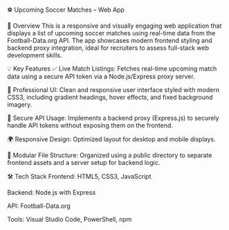 ⚽ Upcoming Soccer Matches – Web App


📌 Overview
This is a responsive and visually engaging web application that displays a list of upcoming soccer matches using real-time data from the Football-Data.org API. The app showcases modern frontend styling and backend proxy integration, ideal for recruiters to assess full-stack web development skills.

💡 Key Features
✅ Live Match Listings: Fetches real-time upcoming match data using a secure API token via a Node.js/Express proxy server.

🎨 Professional UI: Clean and responsive user interface styled with modern CSS3, including gradient headings, hover effects, and fixed background imagery.

🔐 Secure API Usage: Implements a backend proxy (Express.js) to securely handle API tokens without exposing them on the frontend.

🌍 Responsive Design: Optimized layout for desktop and mobile displays.

📁 Modular File Structure: Organized using a public directory to separate frontend assets and a server setup for backend logic.

🛠 Tech Stack
Frontend: HTML5, CSS3, JavaScript

Backend: Node.js with Express

API: Football-Data.org

Tools: Visual Studio Code, PowerShell, npm
